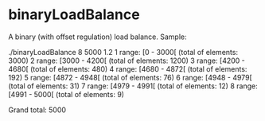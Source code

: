 # binaryLoadBalance
A binary (with offset regulation) load balance. Sample:

./binaryLoadBalance 8 5000 1.2
1 range: \[0 - 3000\[                     (total of elements: 3000)
2 range: \[3000 - 4200\[                  (total of elements: 1200)
3 range: \[4200 - 4680\[                  (total of elements: 480)
4 range: \[4680 - 4872\[                  (total of elements: 192)
5 range: \[4872 - 4948\[                  (total of elements: 76)
6 range: \[4948 - 4979\[                  (total of elements: 31)
7 range: \[4979 - 4991\[                  (total of elements: 12)
8 range: \[4991 - 5000\[                  (total of elements: 9)

Grand total: 5000
